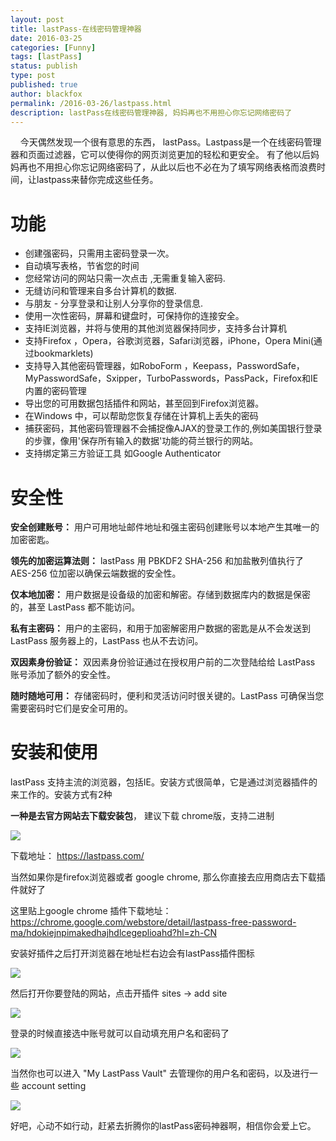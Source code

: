 ```yaml
---
layout: post
title: lastPass-在线密码管理神器
date: 2016-03-25
categories: [Funny]
tags: [lastPass]
status: publish
type: post
published: true
author: blackfox
permalink: /2016-03-26/lastpass.html
description: lastPass在线密码管理神器, 妈妈再也不用担心你忘记网络密码了
---
```


&nbsp;&nbsp;&nbsp;&nbsp;今天偶然发现一个很有意思的东西， lastPass。Lastpass是一个在线密码管理器和页面过滤器，它可以使得你的网页浏览更加的轻松和更安全。
有了他以后妈妈再也不用担心你忘记网络密码了，从此以后也不必在为了填写网络表格而浪费时间，让lastpass来替你完成这些任务。

功能
====
* 创建强密码，只需用主密码登录一次。
* 自动填写表格，节省您的时间
* 您经常访问的网站只需一次点击 ,无需重复输入密码.
* 无缝访问和管理来自多台计算机的数据.
* 与朋友 - 分享登录和让别人分享你的登录信息.
* 使用一次性密码，屏幕和键盘时，可保持你的连接安全。
* 支持IE浏览器，并将与使用的其他浏览器保持同步，支持多台计算机
* 支持Firefox ，Opera，谷歌浏览器，Safari浏览器，iPhone，Opera Mini(通过bookmarklets)
* 支持导入其他密码管理器，如RoboForm ，Keepass，PasswordSafe，MyPasswordSafe，Sxipper，TurboPasswords，PassPack，Firefox和IE 内置的密码管理
* 导出您的可用数据包括插件和网站，甚至回到Firefox浏览器。
* 在Windows 中，可以帮助您恢复存储在计算机上丢失的密码
* 捕获密码，其他密码管理器不会捕捉像AJAX的登录工作的,例如美国银行登录的步骤，像用'保存所有输入的数据'功能的荷兰银行的网站。
* 支持绑定第三方验证工具 如Google Authenticator

安全性
======

<strong>安全创建账号：</strong>
用户可用地址邮件地址和强主密码创建账号以本地产生其唯一的加密密匙。

<strong>领先的加密运算法则：</strong>
lastPass 用 PBKDF2 SHA-256 和加盐散列值执行了 AES-256 位加密以确保云端数据的安全性。

<strong>仅本地加密：</strong>
用户数据是设备级的加密和解密。存储到数据库内的数据是保密的，甚至 LastPass 都不能访问。

<strong>私有主密码：</strong>
用户的主密码，和用于加密解密用户数据的密匙是从不会发送到 LastPass 服务器上的，LastPass 也从不去访问。

<strong>双因素身份验证：</strong>
双因素身份验证通过在授权用户前的二次登陆给给 LastPass 账号添加了额外的安全性。

<strong>随时随地可用：</strong>
存储密码时，便利和灵活访问时很关键的。LastPass 可确保当您需要密码时它们是安全可用的。

安装和使用
=====
lastPass 支持主流的浏览器，包括IE。安装方式很简单，它是通过浏览器插件的来工作的。安装方式有2种

<strong>一种是去官方网站去下载安装包</strong>， 建议下载 chrome版，支持二进制

<img src="/images/2016/03/2016-03-25-003.png">

下载地址： <a href="https://lastpass.com/misc_download2.php">https://lastpass.com/</a>

当然如果你是firefox浏览器或者 google chrome, 那么你直接去应用商店去下载插件就好了

这里贴上google chrome 插件下载地址：<a href="https://chrome.google.com/webstore/detail/lastpass-free-password-ma/hdokiejnpimakedhajhdlcegeplioahd?hl=zh-CN">
https://chrome.google.com/webstore/detail/lastpass-free-password-ma/hdokiejnpimakedhajhdlcegeplioahd?hl=zh-CN</a>

安装好插件之后打开浏览器在地址栏右边会有lastPass插件图标

<img src="/images/2016/03/2016-03-25-002.png">

然后打开你要登陆的网站，点击开插件 sites -> add site

<img src="/images/2016/03/2016-03-25-004.png">

登录的时候直接选中账号就可以自动填充用户名和密码了

<img src="/images/2016/03/2016-03-25-005.png">

当然你也可以进入 "My LastPass Vault" 去管理你的用户名和密码，以及进行一些 account setting

<img src="/images/2016/03/2016-03-25-001.png">

好吧，心动不如行动，赶紧去折腾你的lastPass密码神器啊，相信你会爱上它。
